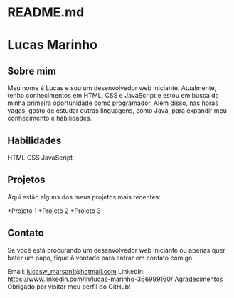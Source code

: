 # README.md



# Lucas Marinho
## Sobre mim
Meu nome é Lucas e sou um desenvolvedor web iniciante. Atualmente, tenho conhecimentos em HTML, CSS e JavaScript e estou em busca da minha primeira oportunidade como programador. Além disso, nas horas vagas, gosto de estudar outras linguagens, como Java, para expandir meu conhecimento e habilidades.

## Habilidades
HTML
CSS
JavaScript

## Projetos
Aqui estão alguns dos meus projetos mais recentes:

*Projeto 1
*Projeto 2
*Projeto 3


## Contato
Se você está procurando um desenvolvedor web iniciante ou apenas quer bater um papo, fique à vontade para entrar em contato comigo:

Email: lucasw_marsan1@hotmail.com
LinkedIn: https://www.linkedin.com/in/lucas-marinho-366999160/
Agradecimentos
Obrigado por visitar meu perfil do GitHub!

